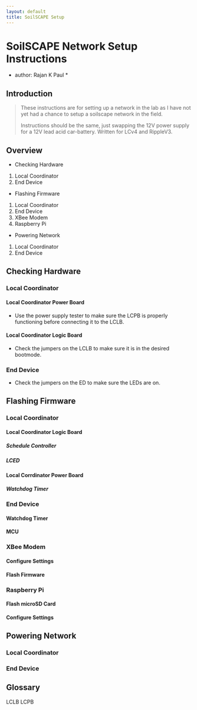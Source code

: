 ```yaml
---
layout: default
title: SoilSCAPE Setup
---
```


# SoilSCAPE Network Setup Instructions
* author: Rajan K Paul *

## Introduction
> These instructions are for setting up a network in the lab as I have not yet had a chance to setup a soilscape network in the field.
>
> Instructions should be the same, just swapping the 12V power supply for a 12V lead acid car-battery. Written for LCv4 and RippleV3.

## Overview
* Checking Hardware
1. Local Coordinator
2. End Device
* Flashing Firmware
1. Local Coordinator
2. End Device
3. XBee Modem
4. Raspberry Pi
* Powering Network
1. Local Coordinator
2. End Device

## Checking Hardware

### Local Coordinator

#### Local Coordinator Power Board
* Use the power supply tester to make sure the LCPB is properly functioning before connecting it to the LCLB.

#### Local Coordinator Logic Board
* Check the jumpers on the LCLB to make sure it is in the desired bootmode.

### End Device
* Check the jumpers on the ED to make sure the LEDs are on.

## Flashing Firmware

### Local Coordinator

#### Local Coordinator Logic Board

##### Schedule Controller

##### LCED

#### Local Corrdinator Power Board

##### Watchdog Timer

### End Device

#### Watchdog Timer

#### MCU

### XBee Modem

#### Configure Settings

#### Flash Firmware

### Raspberry Pi

#### Flash microSD Card

#### Configure Settings

## Powering Network

### Local Coordinator


### End Device


## Glossary
LCLB
LCPB
